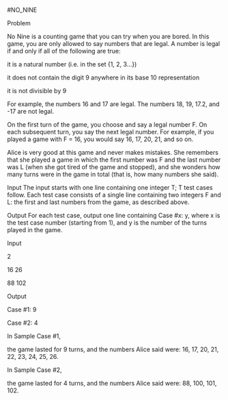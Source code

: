 #NO_NINE 

Problem 

No Nine is a counting game that you can try when you are bored. In this game, you are only allowed to say numbers that are legal. A number is legal if and only if all of the following are true:

it is a natural number (i.e. in the set {1, 2, 3...})

it does not contain the digit 9 anywhere in its base 10 representation

it is not divisible by 9

For example, the numbers 16 and 17 are legal. The numbers 18, 19, 17.2, and -17 are not legal.

On the first turn of the game, you choose and say a legal number F. On each subsequent turn, you say the next legal number. For example, if you played a game with F = 16, you would say 16, 17, 20, 21, and so on.

Alice is very good at this game and never makes mistakes. She remembers that she played a game in which the first number was F and the last number was L (when she got tired of the game and stopped), and she wonders how many turns were in the game in total (that is, how many numbers she said).

Input The input starts with one line containing one integer T; T test cases follow. Each test case consists of a single line containing two integers F and L: the first and last numbers from the game, as described above.

Output For each test case, output one line containing Case #x: y, where x is the test case number (starting from 1), and y is the number of the turns played in the game.

Input

2

16 26

88 102

Output

Case #1: 9

Case #2: 4

In Sample Case #1,

the game lasted for 9 turns, and the numbers Alice said were: 16, 17, 20, 21, 22, 23, 24, 25, 26.

In Sample Case #2,

the game lasted for 4 turns, and the numbers Alice said were: 88, 100, 101, 102.
